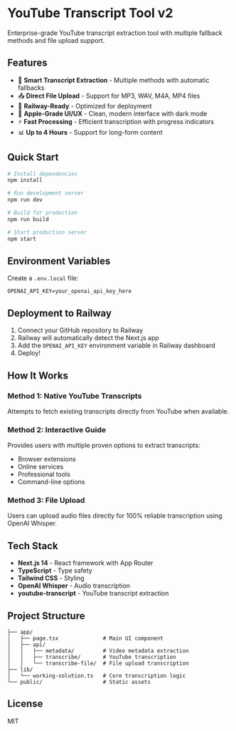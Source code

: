 # YouTube Transcript Tool v2

Enterprise-grade YouTube transcript extraction tool with multiple fallback methods and file upload support.

## Features

- 🎯 **Smart Transcript Extraction** - Multiple methods with automatic fallbacks
- 📤 **Direct File Upload** - Support for MP3, WAV, M4A, MP4 files
- 🚀 **Railway-Ready** - Optimized for deployment
- 🎨 **Apple-Grade UI/UX** - Clean, modern interface with dark mode
- ⚡ **Fast Processing** - Efficient transcription with progress indicators
- 📊 **Up to 4 Hours** - Support for long-form content

## Quick Start

```bash
# Install dependencies
npm install

# Run development server
npm run dev

# Build for production
npm run build

# Start production server
npm start
```

## Environment Variables

Create a `.env.local` file:

```env
OPENAI_API_KEY=your_openai_api_key_here
```

## Deployment to Railway

1. Connect your GitHub repository to Railway
2. Railway will automatically detect the Next.js app
3. Add the `OPENAI_API_KEY` environment variable in Railway dashboard
4. Deploy!

## How It Works

### Method 1: Native YouTube Transcripts
Attempts to fetch existing transcripts directly from YouTube when available.

### Method 2: Interactive Guide
Provides users with multiple proven options to extract transcripts:
- Browser extensions
- Online services
- Professional tools
- Command-line options

### Method 3: File Upload
Users can upload audio files directly for 100% reliable transcription using OpenAI Whisper.

## Tech Stack

- **Next.js 14** - React framework with App Router
- **TypeScript** - Type safety
- **Tailwind CSS** - Styling
- **OpenAI Whisper** - Audio transcription
- **youtube-transcript** - YouTube transcript extraction

## Project Structure

```
├── app/
│   ├── page.tsx              # Main UI component
│   ├── api/
│   │   ├── metadata/         # Video metadata extraction
│   │   ├── transcribe/       # YouTube transcription
│   │   └── transcribe-file/  # File upload transcription
├── lib/
│   └── working-solution.ts   # Core transcription logic
└── public/                   # Static assets
```

## License

MIT